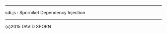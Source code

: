 ***************************************
sdi.js : Sporniket Dependency Injection
***************************************
(c)2015 DAVID SPORN